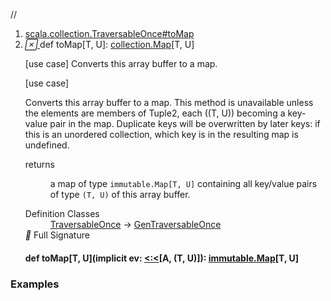 //
<ol>
<li><a href="https://www.scala-lang.org/api/2.12.3/scala/collection/mutable/ArrayBuffer.html#toMap[T,U]:scala.collection.Map[T,U]">scala.collection.TraversableOnce#toMap</a></li>
<li name="scala.collection.TraversableOnce#toMap" visbl="pub" class="indented0 " data-isabs="false" fullcomment="yes" group="Ungrouped"> <a id="toMap[T,U]:scala.collection.Map[T,U]"></a><a id="toMap[T,U]:collection.Map[T,U]"></a> <span class="permalink"> <a href="../../../scala/collection/mutable/ArrayBuffer.html#toMap[T,U]:scala.collection.Map[T,U]" title="Permalink"> <i class="material-icons"></i> </a> </span> <span class="modifier_kind"> <span class="modifier"></span> <span class="kind">def</span> </span> <span class="symbol"> <span class="name">toMap</span><span class="tparams">[<span name="T">T</span>, <span name="U">U</span>]</span><span class="result">: <a href="../Map.html" class="extype" name="scala.collection.Map">collection.Map</a>[<span class="extype" name="scala.collection.TraversableOnce.toMap.T">T</span>, <span class="extype" name="scala.collection.TraversableOnce.toMap.U">U</span>]</span> </span> <p class="shortcomment cmt">[use case] Converts this array buffer to a map.</p>
 <div class="fullcomment">
  [use case] 
  <div class="comment cmt">
   <p> Converts this array buffer to a map. This method is unavailable unless the elements are members of Tuple2, each ((T, U)) becoming a key-value pair in the map. Duplicate keys will be overwritten by later keys: if this is an unordered collection, which key is in the resulting map is undefined.</p>
  </div>
  <dl class="paramcmts block">
   <dt>
    returns
   </dt>
   <dd class="cmt">
    <p>a map of type <code>immutable.Map[T, U]</code> containing all key/value pairs of type <code>(T, U)</code> of this array buffer.</p>
   </dd>
  </dl>
  <dl class="attributes block"> 
   <dt>
    Definition Classes
   </dt>
   <dd>
    <a href="../TraversableOnce.html" class="extype" name="scala.collection.TraversableOnce">TraversableOnce</a> → 
    <a href="../GenTraversableOnce.html" class="extype" name="scala.collection.GenTraversableOnce">GenTraversableOnce</a>
   </dd>
   <div class="full-signature-block toggleContainer"> 
    <span class="toggle"> <i class="material-icons"></i> Full Signature </span> 
    <div class="hiddenContent full-signature-usecase">
     <h4 id="signature" class="signature"> <span class="modifier_kind"> <span class="modifier"></span> <span class="kind">def</span> </span> <span class="symbol"> <span class="name">toMap</span><span class="tparams">[<span name="T">T</span>, <span name="U">U</span>]</span><span class="params">(<span class="implicit">implicit </span><span name="ev">ev: <a href="../../Predef$$$less$colon$less.html" class="extype" name="scala.Predef.<:<">&lt;:&lt;</a>[<span class="extype" name="scala.collection.mutable.ArrayBuffer.A">A</span>, (<span class="extype" name="scala.collection.TraversableOnce.toMap.T">T</span>, <span class="extype" name="scala.collection.TraversableOnce.toMap.U">U</span>)]</span>)</span><span class="result">: <a href="../immutable/Map.html" class="extype" name="scala.collection.immutable.Map">immutable.Map</a>[<span class="extype" name="scala.collection.TraversableOnce.toMap.T">T</span>, <span class="extype" name="scala.collection.TraversableOnce.toMap.U">U</span>]</span> </span> </h4>
    </div> 
   </div>
  </dl>
 </div> </li>
        </ol>


### Examples



